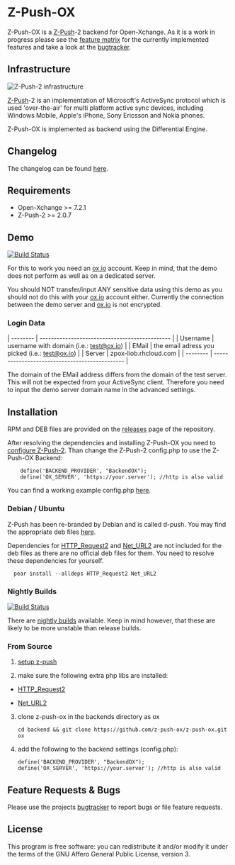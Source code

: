Z-Push-OX
=========

Z-Push-OX is a [Z-Push]-2 backend for Open-Xchange. As it is a work in progress
please see the [feature matrix] for the currently implemented features and take a
look at the [bugtracker].


Infrastructure
--------------

![Z-Push-2 infrastructure](http://z-push.sourceforge.net/soswp/uploads/1232370881.png)

[Z-Push]-2 is an implementation of Microsoft's ActiveSync protocol which is used
'over-the-air' for multi platform active sync devices, including Windows Mobile, 
Apple's iPhone, Sony Ericsson and Nokia phones.

Z-Push-OX is implemented as backend using the Differential Engine.


Changelog
---------

The changelog can be found [here][changelog].


Requirements
------------

  * Open-Xchange >= 7.2.1
  * Z-Push-2 >= 2.0.7


Demo
----

[![Build Status](https://travis-ci.org/z-push-ox/Z-Push-Demo.png?branch=master)](https://travis-ci.org/z-push-ox/Z-Push-Demo)

For this to work you need an [ox.io] account. Keep in mind, that the 
demo does not perform as well as on a dedicated server.

You should NOT transfer/input ANY sensitive data using this demo as 
you should not do this with your [ox.io] account either. Currently the
connection between the demo server and [ox.io] is not encrypted.

### Login Data

| -------- | ---------------------------------------------- |
| Username | username with domain (i.e.: test@ox.io)        |
| EMail    | the email adress you picked (i.e.: test@ox.io) |
| Server   | zpox-liob.rhcloud.com                          |
| -------- | ---------------------------------------------- |

The domain of the EMail address differs from the domain of the test server. This
will not be expected from your ActiveSync client. Therefore you need to input the 
demo server domain name in the advanced settings.


Installation
------------

RPM and DEB files are provided on the [releases] page of the repository.

After resolving the dependencies and installing Z-Push-OX you need to 
[configure Z-Push-2][setup z-push]. Than change the Z-Push-2 config.php to use the 
Z-Push-OX Backend:

        define('BACKEND_PROVIDER', "BackendOX");
        define('OX_SERVER', 'https://your.server'); //http is also valid

You can find a working example config.php [here](https://gist.github.com/liob/6183593).

### Debian / Ubuntu

Z-Push has been re-branded by Debian and is called d-push. You may find the
appropriate deb files [here][d-push].

Dependencies for [HTTP\_Request2] and [Net\_URL2] are not included for the deb files as 
there are no official deb files for them. You need to resolve these dependencies for 
yourself.

      pear install --alldeps HTTP_Request2 Net_URL2

### Nightly Builds

[![Build Status](https://travis-ci.org/z-push-ox/z-push-ox.png?branch=master)](https://travis-ci.org/z-push-ox/z-push-ox)

There are [nightly builds] available. Keep in mind however, that these are likely to be
more unstable than release builds.

### From Source

1.  [setup z-push]

2.  make sure the following extra php libs are installed:

   * [HTTP\_Request2]

   * [Net\_URL2]

3.  clone z-push-ox in the backends directory as ox

        cd backend && git clone https://github.com/z-push-ox/z-push-ox.git ox

4.  add the following to the backend settings (config.php):

        define('BACKEND_PROVIDER', "BackendOX");
        define('OX_SERVER', 'https://your.server'); //http is also valid


Feature Requests & Bugs
-----------------------

Please use the projects [bugtracker] to report bugs or file feature requests.


License
-------

This program is free software: you can redistribute it and/or modify it under
the terms of the GNU Affero General Public License, version 3.


[bugtracker]: https://github.com/z-push-ox/z-push-ox/issues
[d-push]: http://packages.debian.org/search?keywords=d-push
[feature matrix]: https://github.com/z-push-ox/z-push-ox/blob/master/featurematrix.md
[changelog]: https://github.com/z-push-ox/z-push-ox/blob/master/changelog
[HTTP\_Request2]: http://pear.php.net/package/HTTP_Request2
[Net\_URL2]: http://pear.php.net/package/Net_URL2
[nightly builds]: http://sourceforge.net/projects/z-push-ox/files/
[ox.io]: (https://www.ox.io)
[releases]: https://github.com/z-push-ox/z-push-ox/releases
[setup z-push]: http://doc.zarafa.com/7.0/Administrator_Manual/en-US/html/_zpush.html
[Z-Push]: http://z-push.sourceforge.net
